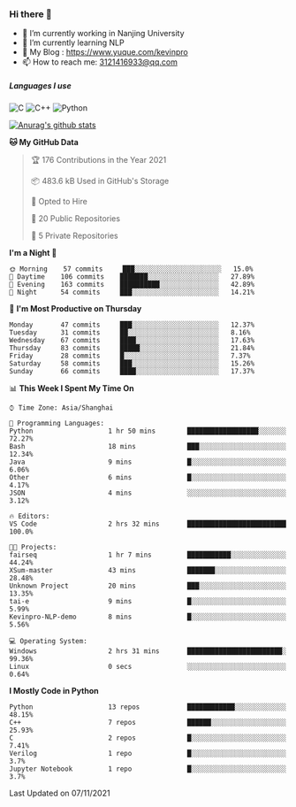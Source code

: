 ### Hi there 👋

- 🔭 I’m currently working in Nanjing University
- 🌱 I’m currently learning NLP
- 👯 My Blog : https://www.yuque.com/kevinpro
- 📫 How to reach me: 3121416933@qq.com

##### Languages I use
![C](https://img.shields.io/badge/-C-000000?style=flat&logo=c)
![C++](https://img.shields.io/badge/-C++-000000?style=flat&logo=c%2B%2B)
![Python](https://img.shields.io/badge/-Python-000000?style=flat&logo=python)

[![Anurag's github stats](https://github-readme-stats.vercel.app/api?username=Ricardokevins)](https://github.com/anuraghazra/github-readme-stats)

<!--START_SECTION:waka-->
**🐱 My GitHub Data** 

> 🏆 176 Contributions in the Year 2021
 > 
> 📦 483.6 kB Used in GitHub's Storage 
 > 
> 💼 Opted to Hire
 > 
> 📜 20 Public Repositories 
 > 
> 🔑 5 Private Repositories  
 > 
**I'm a Night 🦉** 

```text
🌞 Morning    57 commits     ███░░░░░░░░░░░░░░░░░░░░░░   15.0% 
🌆 Daytime    106 commits    ███████░░░░░░░░░░░░░░░░░░   27.89% 
🌃 Evening    163 commits    ██████████░░░░░░░░░░░░░░░   42.89% 
🌙 Night      54 commits     ███░░░░░░░░░░░░░░░░░░░░░░   14.21%

```
📅 **I'm Most Productive on Thursday** 

```text
Monday       47 commits     ███░░░░░░░░░░░░░░░░░░░░░░   12.37% 
Tuesday      31 commits     ██░░░░░░░░░░░░░░░░░░░░░░░   8.16% 
Wednesday    67 commits     ████░░░░░░░░░░░░░░░░░░░░░   17.63% 
Thursday     83 commits     █████░░░░░░░░░░░░░░░░░░░░   21.84% 
Friday       28 commits     █░░░░░░░░░░░░░░░░░░░░░░░░   7.37% 
Saturday     58 commits     ███░░░░░░░░░░░░░░░░░░░░░░   15.26% 
Sunday       66 commits     ████░░░░░░░░░░░░░░░░░░░░░   17.37%

```


📊 **This Week I Spent My Time On** 

```text
⌚︎ Time Zone: Asia/Shanghai

💬 Programming Languages: 
Python                   1 hr 50 mins        ██████████████████░░░░░░░   72.27% 
Bash                     18 mins             ███░░░░░░░░░░░░░░░░░░░░░░   12.34% 
Java                     9 mins              █░░░░░░░░░░░░░░░░░░░░░░░░   6.06% 
Other                    6 mins              █░░░░░░░░░░░░░░░░░░░░░░░░   4.17% 
JSON                     4 mins              ░░░░░░░░░░░░░░░░░░░░░░░░░   3.12%

🔥 Editors: 
VS Code                  2 hrs 32 mins       █████████████████████████   100.0%

🐱‍💻 Projects: 
fairseq                  1 hr 7 mins         ███████████░░░░░░░░░░░░░░   44.24% 
XSum-master              43 mins             ███████░░░░░░░░░░░░░░░░░░   28.48% 
Unknown Project          20 mins             ███░░░░░░░░░░░░░░░░░░░░░░   13.35% 
tai-e                    9 mins              █░░░░░░░░░░░░░░░░░░░░░░░░   5.99% 
Kevinpro-NLP-demo        8 mins              █░░░░░░░░░░░░░░░░░░░░░░░░   5.56%

💻 Operating System: 
Windows                  2 hrs 31 mins       ████████████████████████░   99.36% 
Linux                    0 secs              ░░░░░░░░░░░░░░░░░░░░░░░░░   0.64%

```

**I Mostly Code in Python** 

```text
Python                   13 repos            ████████████░░░░░░░░░░░░░   48.15% 
C++                      7 repos             ██████░░░░░░░░░░░░░░░░░░░   25.93% 
C                        2 repos             █░░░░░░░░░░░░░░░░░░░░░░░░   7.41% 
Verilog                  1 repo              █░░░░░░░░░░░░░░░░░░░░░░░░   3.7% 
Jupyter Notebook         1 repo              █░░░░░░░░░░░░░░░░░░░░░░░░   3.7%

```



 Last Updated on 07/11/2021
<!--END_SECTION:waka-->
